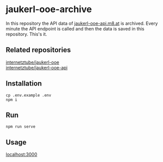 # jaukerl-ooe-archive

In this repository the API data of [jaukerl-ooe-api.m8.at](jaukerl-ooe-api.m8.at) is archived.
Every minute the API endpoint is called and then the data is saved in this repository. 
This's it.

## Related repositories
[internetztube/jaukerl-ooe](https://github.com/internetztube/jaukerl-ooe)  
[internetztube/jaukerl-ooe-api](https://github.com/internetztube/jaukerl-ooe-api)  

## Installation
```
cp .env.example .env
npm i
```

## Run
```
npm run serve
```

## Usage

[localhost:3000](http://localhost:3000/)
